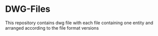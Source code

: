 DWG-Files
=========

This repository contains dwg file with each file containing one entity and arranged according to the file format versions
